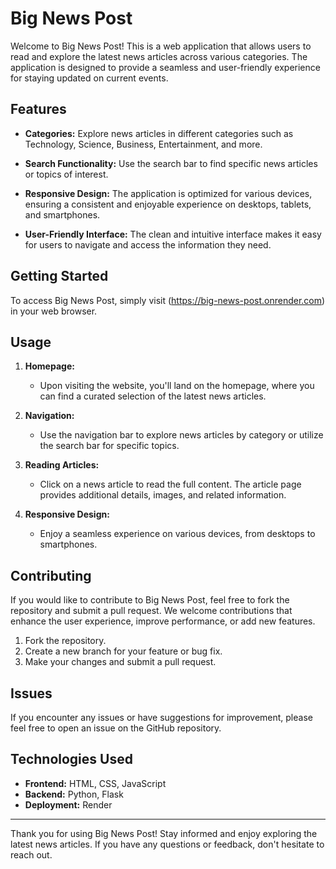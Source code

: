 
# Big News Post

Welcome to Big News Post! This is a web application that allows users to read and explore the latest news articles across various categories. The application is designed to provide a seamless and user-friendly experience for staying updated on current events.

## Features

- **Categories:** Explore news articles in different categories such as Technology, Science, Business, Entertainment, and more.

- **Search Functionality:** Use the search bar to find specific news articles or topics of interest.

- **Responsive Design:** The application is optimized for various devices, ensuring a consistent and enjoyable experience on desktops, tablets, and smartphones.

- **User-Friendly Interface:** The clean and intuitive interface makes it easy for users to navigate and access the information they need.

## Getting Started

To access Big News Post, simply visit (https://big-news-post.onrender.com) in your web browser.

## Usage

1. **Homepage:**
   - Upon visiting the website, you'll land on the homepage, where you can find a curated selection of the latest news articles.

2. **Navigation:**
   - Use the navigation bar to explore news articles by category or utilize the search bar for specific topics.

3. **Reading Articles:**
   - Click on a news article to read the full content. The article page provides additional details, images, and related information.

4. **Responsive Design:**
   - Enjoy a seamless experience on various devices, from desktops to smartphones.

## Contributing

If you would like to contribute to Big News Post, feel free to fork the repository and submit a pull request. We welcome contributions that enhance the user experience, improve performance, or add new features.

1. Fork the repository.
2. Create a new branch for your feature or bug fix.
3. Make your changes and submit a pull request.

## Issues

If you encounter any issues or have suggestions for improvement, please feel free to open an issue on the GitHub repository.

## Technologies Used

- **Frontend:** HTML, CSS, JavaScript
- **Backend:**  Python, Flask
- **Deployment:** Render



---

Thank you for using Big News Post! Stay informed and enjoy exploring the latest news articles. If you have any questions or feedback, don't hesitate to reach out.


